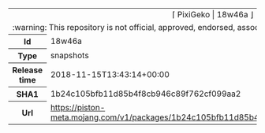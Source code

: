 <html><table>
<tr><td colspan="2" align="center"><img width="0" height="0"><br/>⌈ PixiGeko | 18w46a ⌋<br/><img width="0" height="0"></td></tr>
<tr><td colspan="2" align="center"><img width="0" height="0"><br/>
:warning: This repository is not official, approved, endorsed, associated or connected with Mojang :warning:
<br/><img width="0" height="0"></td></tr>
<tr><th>Id</th><td>18w46a</td></tr>
<tr><th>Type</th><td>snapshots</td></tr>
<tr><th>Release time</th><td>2018-11-15T13:43:14+00:00</td></tr>
<tr><th>SHA1</th><td>1b24c105bfb11d85b4f8cb946c89f762cf099aa2</td></tr>
<tr><th>Url</th><td><a href="https://piston-meta.mojang.com/v1/packages/1b24c105bfb11d85b4f8cb946c89f762cf099aa2/18w46a.json">https://piston-meta.mojang.com/v1/packages/1b24c105bfb11d85b4f8cb946c89f762cf099aa2/18w46a.json</a></td></tr>